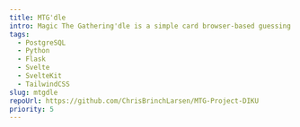 ```yaml
---
title: MTG'dle
intro: Magic The Gathering'dle is a simple card browser-based guessing game inspired by LoLdle. It was made as part of the course "Databases and information systems" at the University of Copenhagen.
tags:
  - PostgreSQL
  - Python
  - Flask
  - Svelte
  - SvelteKit
  - TailwindCSS
slug: mtgdle
repoUrl: https://github.com/ChrisBrinchLarsen/MTG-Project-DIKU
priority: 5
---
```

